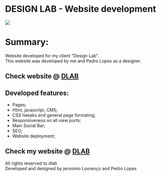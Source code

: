 # DESIGN LAB - Website development

<img src="https://i.imgur.com/TrWh18E.jpg">

<h1>Summary:</h1>

<p>Website developed for my client "Design Lab". <br/> This website was developed by me and Pedro Lopes as a designer.</p>

<h2>Check website @ <a href="https://dlab.pt" target="_blank"> DLAB </a>  </h2>

<h2> Developed features: </h2>
<ul>
<li>Pages;</li>
<li>Html, javascript, CMS;</li>
<li>CSS tweaks and general page formating;</li>
<li>Responsiveness on all view ports;</li>
<li>Main Social Bar;</li>
<li>SEO;</li>
<li>Website deployment;</li>
</ul>

	
<h2>Check my website @ <a href="https://dlab.pt" target="_blank"> DLAB </a>  </h2>

<p>All rights reserved to dlab<br/>
Developed and designed by jeronimo Lourenço and Pedro Lopes</p>
